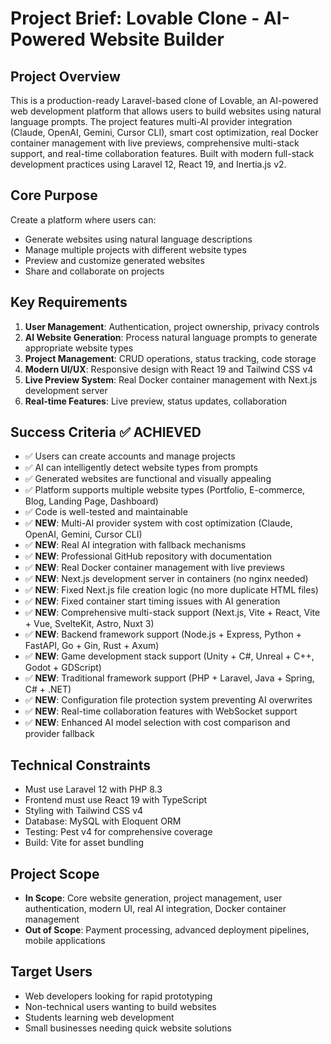 # Project Brief: Lovable Clone - AI-Powered Website Builder

## Project Overview
This is a production-ready Laravel-based clone of Lovable, an AI-powered web development platform that allows users to build websites using natural language prompts. The project features multi-AI provider integration (Claude, OpenAI, Gemini, Cursor CLI), smart cost optimization, real Docker container management with live previews, comprehensive multi-stack support, and real-time collaboration features. Built with modern full-stack development practices using Laravel 12, React 19, and Inertia.js v2.

## Core Purpose
Create a platform where users can:
- Generate websites using natural language descriptions
- Manage multiple projects with different website types
- Preview and customize generated websites
- Share and collaborate on projects

## Key Requirements
1. **User Management**: Authentication, project ownership, privacy controls
2. **AI Website Generation**: Process natural language prompts to generate appropriate website types
3. **Project Management**: CRUD operations, status tracking, code storage
4. **Modern UI/UX**: Responsive design with React 19 and Tailwind CSS v4
5. **Live Preview System**: Real Docker container management with Next.js development server
6. **Real-time Features**: Live preview, status updates, collaboration

## Success Criteria ✅ ACHIEVED
- ✅ Users can create accounts and manage projects
- ✅ AI can intelligently detect website types from prompts
- ✅ Generated websites are functional and visually appealing
- ✅ Platform supports multiple website types (Portfolio, E-commerce, Blog, Landing Page, Dashboard)
- ✅ Code is well-tested and maintainable
- ✅ **NEW**: Multi-AI provider system with cost optimization (Claude, OpenAI, Gemini, Cursor CLI)
- ✅ **NEW**: Real AI integration with fallback mechanisms
- ✅ **NEW**: Professional GitHub repository with documentation
- ✅ **NEW**: Real Docker container management with live previews
- ✅ **NEW**: Next.js development server in containers (no nginx needed)
- ✅ **NEW**: Fixed Next.js file creation logic (no more duplicate HTML files)
- ✅ **NEW**: Fixed container start timing issues with AI generation
- ✅ **NEW**: Comprehensive multi-stack support (Next.js, Vite + React, Vite + Vue, SvelteKit, Astro, Nuxt 3)
- ✅ **NEW**: Backend framework support (Node.js + Express, Python + FastAPI, Go + Gin, Rust + Axum)
- ✅ **NEW**: Game development stack support (Unity + C#, Unreal + C++, Godot + GDScript)
- ✅ **NEW**: Traditional framework support (PHP + Laravel, Java + Spring, C# + .NET)
- ✅ **NEW**: Configuration file protection system preventing AI overwrites
- ✅ **NEW**: Real-time collaboration features with WebSocket support
- ✅ **NEW**: Enhanced AI model selection with cost comparison and provider fallback

## Technical Constraints
- Must use Laravel 12 with PHP 8.3
- Frontend must use React 19 with TypeScript
- Styling with Tailwind CSS v4
- Database: MySQL with Eloquent ORM
- Testing: Pest v4 for comprehensive coverage
- Build: Vite for asset bundling

## Project Scope
- **In Scope**: Core website generation, project management, user authentication, modern UI, real AI integration, Docker container management
- **Out of Scope**: Payment processing, advanced deployment pipelines, mobile applications

## Target Users
- Web developers looking for rapid prototyping
- Non-technical users wanting to build websites
- Students learning web development
- Small businesses needing quick website solutions
